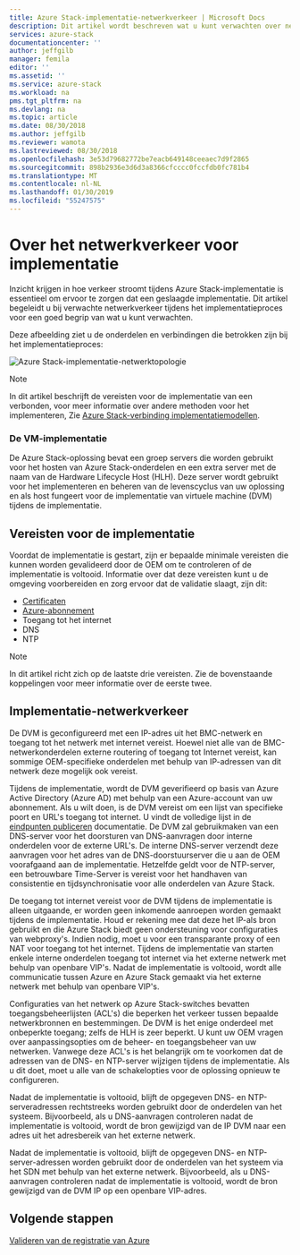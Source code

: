 ```yaml
---
title: Azure Stack-implementatie-netwerkverkeer | Microsoft Docs
description: Dit artikel wordt beschreven wat u kunt verwachten over netwerken processen voor Azure Stack-implementatie.
services: azure-stack
documentationcenter: ''
author: jeffgilb
manager: femila
editor: ''
ms.assetid: ''
ms.service: azure-stack
ms.workload: na
pms.tgt_pltfrm: na
ms.devlang: na
ms.topic: article
ms.date: 08/30/2018
ms.author: jeffgilb
ms.reviewer: wamota
ms.lastreviewed: 08/30/2018
ms.openlocfilehash: 3e53d79682772be7eacb649148ceeaec7d9f2865
ms.sourcegitcommit: 898b2936e3d6d3a8366cfcccc0fccfdb0fc781b4
ms.translationtype: MT
ms.contentlocale: nl-NL
ms.lasthandoff: 01/30/2019
ms.locfileid: "55247575"
---
```

# <a name="about-deployment-network-traffic"></a>Over het netwerkverkeer voor implementatie
Inzicht krijgen in hoe verkeer stroomt tijdens Azure Stack-implementatie is essentieel om ervoor te zorgen dat een geslaagde implementatie. Dit artikel begeleidt u bij verwachte netwerkverkeer tijdens het implementatieproces voor een goed begrip van wat u kunt verwachten.

Deze afbeelding ziet u de onderdelen en verbindingen die betrokken zijn bij het implementatieproces:

![Azure Stack-implementatie-netwerktopologie](media/deployment-networking/figure1.png)

> [!NOTE]
> In dit artikel beschrijft de vereisten voor de implementatie van een verbonden, voor meer informatie over andere methoden voor het implementeren, Zie [Azure Stack-verbinding implementatiemodellen](azure-stack-connection-models.md).

### <a name="the-deployment-vm"></a>De VM-implementatie
De Azure Stack-oplossing bevat een groep servers die worden gebruikt voor het hosten van Azure Stack-onderdelen en een extra server met de naam van de Hardware Lifecycle Host (HLH). Deze server wordt gebruikt voor het implementeren en beheren van de levenscyclus van uw oplossing en als host fungeert voor de implementatie van virtuele machine (DVM) tijdens de implementatie.

## <a name="deployment-requirements"></a>Vereisten voor de implementatie
Voordat de implementatie is gestart, zijn er bepaalde minimale vereisten die kunnen worden gevalideerd door de OEM om te controleren of de implementatie is voltooid. Informatie over dat deze vereisten kunt u de omgeving voorbereiden en zorg ervoor dat de validatie slaagt, zijn dit:

-   [Certificaten](azure-stack-pki-certs.md)
-   [Azure-abonnement](https://azure.microsoft.com/free/?b=17.06)
-   Toegang tot het internet
-   DNS
-   NTP

> [!NOTE]
> In dit artikel richt zich op de laatste drie vereisten. Zie de bovenstaande koppelingen voor meer informatie over de eerste twee.

## <a name="deployment-network-traffic"></a>Implementatie-netwerkverkeer
De DVM is geconfigureerd met een IP-adres uit het BMC-netwerk en toegang tot het netwerk met internet vereist. Hoewel niet alle van de BMC-netwerkonderdelen externe routering of toegang tot Internet vereist, kan sommige OEM-specifieke onderdelen met behulp van IP-adressen van dit netwerk deze mogelijk ook vereist.

Tijdens de implementatie, wordt de DVM geverifieerd op basis van Azure Active Directory (Azure AD) met behulp van een Azure-account van uw abonnement. Als u wilt doen, is de DVM vereist om een lijst van specifieke poort en URL's toegang tot internet. U vindt de volledige lijst in de [eindpunten publiceren](azure-stack-integrate-endpoints.md) documentatie. De DVM zal gebruikmaken van een DNS-server voor het doorsturen van DNS-aanvragen door interne onderdelen voor de externe URL's. De interne DNS-server verzendt deze aanvragen voor het adres van de DNS-doorstuurserver die u aan de OEM voorafgaand aan de implementatie. Hetzelfde geldt voor de NTP-server, een betrouwbare Time-Server is vereist voor het handhaven van consistentie en tijdsynchronisatie voor alle onderdelen van Azure Stack.

De toegang tot internet vereist voor de DVM tijdens de implementatie is alleen uitgaande, er worden geen inkomende aanroepen worden gemaakt tijdens de implementatie. Houd er rekening mee dat deze het IP-als bron gebruikt en die Azure Stack biedt geen ondersteuning voor configuraties van webproxy's. Indien nodig, moet u voor een transparante proxy of een NAT voor toegang tot het internet. Tijdens de implementatie van starten enkele interne onderdelen toegang tot internet via het externe netwerk met behulp van openbare VIP's. Nadat de implementatie is voltooid, wordt alle communicatie tussen Azure en Azure Stack gemaakt via het externe netwerk met behulp van openbare VIP's.

Configuraties van het netwerk op Azure Stack-switches bevatten toegangsbeheerlijsten (ACL's) die beperken het verkeer tussen bepaalde netwerkbronnen en bestemmingen. De DVM is het enige onderdeel met onbeperkte toegang; zelfs de HLH is zeer beperkt. U kunt uw OEM vragen over aanpassingsopties om de beheer- en toegangsbeheer van uw netwerken. Vanwege deze ACL's is het belangrijk om te voorkomen dat de adressen van de DNS- en NTP-server wijzigen tijdens de implementatie. Als u dit doet, moet u alle van de schakelopties voor de oplossing opnieuw te configureren.

Nadat de implementatie is voltooid, blijft de opgegeven DNS- en NTP-serveradressen rechtstreeks worden gebruikt door de onderdelen van het systeem. Bijvoorbeeld, als u DNS-aanvragen controleren nadat de implementatie is voltooid, wordt de bron gewijzigd van de IP DVM naar een adres uit het adresbereik van het externe netwerk.

Nadat de implementatie is voltooid, blijft de opgegeven DNS- en NTP-server-adressen worden gebruikt door de onderdelen van het systeem via het SDN met behulp van het externe netwerk. Bijvoorbeeld, als u DNS-aanvragen controleren nadat de implementatie is voltooid, wordt de bron gewijzigd van de DVM IP op een openbare VIP-adres.

## <a name="next-steps"></a>Volgende stappen
[Valideren van de registratie van Azure](azure-stack-validate-registration.md)
